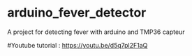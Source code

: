 # arduino_fever_detector
A project for detecting fever with arduino and TMP36 capteur

#Youtube tutorial : 
https://youtu.be/d5q7pl2F1aQ
